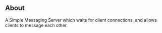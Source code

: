 ## About

A Simple Messaging Server which waits for client connections, and allows clients to message each other.
